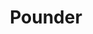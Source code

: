 ---
abv: 5.2%
alt:
availability: Keg
bitterness: 
description: A hazy pale ale without a lot of malt/caramel. Smooth and easy drinking with a blend of Citra and Centennial hops.
gravity: 
hops: 
ibu: 32
img: pounder.jpg
layout: beer
malt: 
modal-id: pounder
title: Pounder
on-tap: yup
sourness: 
style: Pale Ale
---
